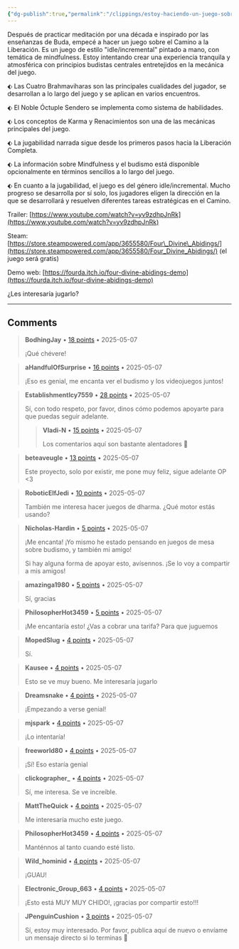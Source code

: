 ```yaml
---
{"dg-publish":true,"permalink":"/clippings/estoy-haciendo-un-juego-sobre-alcanzar-la-entrada-a-la-corriente-y-mas-alla-les-interesaria-jugarlo/","title":"Estoy haciendo un juego sobre alcanzar la entrada a la corriente y más allá. ¿Les interesaría jugarlo?","tags":["clippings"]}
---
```


Después de practicar meditación por una década e inspirado por las enseñanzas de Buda, empecé a hacer un juego sobre el Camino a la Liberación. Es un juego de estilo "idle/incremental" pintado a mano, con temática de mindfulness. Estoy intentando crear una experiencia tranquila y atmosférica con principios budistas centrales entretejidos en la mecánica del juego.

⬖ Las Cuatro Brahmaviharas son las principales cualidades del jugador, se desarrollan a lo largo del juego y se aplican en varios encuentros.

⬖ El Noble Óctuple Sendero se implementa como sistema de habilidades.

⬖ Los conceptos de Karma y Renacimientos son una de las mecánicas principales del juego.

⬖ La jugabilidad narrada sigue desde los primeros pasos hacia la Liberación Completa.

⬖ La información sobre Mindfulness y el budismo está disponible opcionalmente en términos sencillos a lo largo del juego.

⬖ En cuanto a la jugabilidad, el juego es del género idle/incremental. Mucho progreso se desarrolla por sí solo, los jugadores eligen la dirección en la que se desarrollará y resuelven diferentes tareas estratégicas en el Camino.

Trailer: [https://www.youtube.com/watch?v=yv9zdhpJnRk](https://www.youtube.com/watch?v=yv9zdhpJnRk)

Steam: [https://store.steampowered.com/app/3655580/Four\_Divine\_Abidings/](https://store.steampowered.com/app/3655580/Four_Divine_Abidings/) (el juego será gratis)

Demo web: [https://fourda.itch.io/four-divine-abidings-demo](https://fourda.itch.io/four-divine-abidings-demo)

¿Les interesaría jugarlo?

---

## Comments

> **BodhingJay** • [18 points](https://reddit.com/r/Buddhism/comments/1kgtt05/comment/mr1tf2o/) • 2025-05-07
> 
> ¡Qué chévere!

> **aHandfulOfSurprise** • [16 points](https://reddit.com/r/Buddhism/comments/1kgtt05/comment/mr25b1v/) • 2025-05-07
> 
> ¡Eso es genial, me encanta ver el budismo y los videojuegos juntos!

> **EstablishmentIcy7559** • [28 points](https://reddit.com/r/Buddhism/comments/1kgtt05/comment/mr2eirv/) • 2025-05-07
> 
> Sí, con todo respeto, por favor, dinos cómo podemos apoyarte para que puedas seguir adelante.
> 
> > **Vladi-N** • [15 points](https://reddit.com/r/Buddhism/comments/1kgtt05/comment/mr4vrdy/) • 2025-05-07
> > 
> > Los comentarios aquí son bastante alentadores 🙏

> **beteaveugle** • [13 points](https://reddit.com/r/Buddhism/comments/1kgtt05/comment/mr30ol9/) • 2025-05-07
> 
> Este proyecto, solo por existir, me pone muy feliz, sigue adelante OP <3

> **RoboticElfJedi** • [10 points](https://reddit.com/r/Buddhism/comments/1kgtt05/comment/mr50wu4/) • 2025-05-07
> 
> También me interesa hacer juegos de dharma. ¿Qué motor estás usando?

> **Nicholas-Hardin** • [5 points](https://reddit.com/r/Buddhism/comments/1kgtt05/comment/mr3vcbt/) • 2025-05-07
> 
> ¡Me encanta! ¡Yo mismo he estado pensando en juegos de mesa sobre budismo, y también mi amigo!
> 
> Si hay alguna forma de apoyar esto, avísennos. ¡Se lo voy a compartir a mis amigos!

> **amazinga1980** • [5 points](https://reddit.com/r/Buddhism/comments/1kgtt05/comment/mr42ckv/) • 2025-05-07
> 
> Sí, gracias

> **PhilosopherHot3459** • [5 points](https://reddit.com/r/Buddhism/comments/1kgtt05/comment/mr4n5bs/) • 2025-05-07
> 
> ¡Me encantaría esto! ¿Vas a cobrar una tarifa? Para que juguemos

> **MopedSlug** • [4 points](https://reddit.com/r/Buddhism/comments/1kgtt05/comment/mr24o01/) • 2025-05-07
> 
> Sí.

> **Kausee** • [4 points](https://reddit.com/r/Buddhism/comments/1kgtt05/comment/mr251fd/) • 2025-05-07
> 
> Esto se ve muy bueno. Me interesaría jugarlo

> **Dreamsnake** • [4 points](https://reddit.com/r/Buddhism/comments/1kgtt05/comment/mr2helt/) • 2025-05-07
> 
> ¡Empezando a verse genial!

> **mjspark** • [4 points](https://reddit.com/r/Buddhism/comments/1kgtt05/comment/mr2iqeu/) • 2025-05-07
> 
> ¡Lo intentaría!

> **freeworld80** • [4 points](https://reddit.com/r/Buddhism/comments/1kgtt05/comment/mr2o4ly/) • 2025-05-07
> 
> ¡Sí! Eso estaría genial

> **clickographer\_** • [4 points](https://reddit.com/r/Buddhism/comments/1kgtt05/comment/mr2u9tg/) • 2025-05-07
> 
> Sí, me interesa. Se ve increíble.

> **MattTheQuick** • [4 points](https://reddit.com/r/Buddhism/comments/1kgtt05/comment/mr30i02/) • 2025-05-07
> 
> Me interesaría mucho este juego.

> **PhilosopherHot3459** • [4 points](https://reddit.com/r/Buddhism/comments/1kgtt05/comment/mr4njnc/) • 2025-05-07
> 
> Manténnos al tanto cuando esté listo.

> **Wild\_hominid** • [4 points](https://reddit.com/r/Buddhism/comments/1kgtt05/comment/mr53civ/) • 2025-05-07
> 
> ¡GUAU!

> **Electronic\_Group\_663** • [4 points](https://reddit.com/r/Buddhism/comments/1kgtt05/comment/mr560uy/) • 2025-05-07
> 
> ¡Esto está MUY MUY CHIDO!, ¡gracias por compartir esto!!!

> **JPenguinCushion** • [3 points](https://reddit.com/r/Buddhism/comments/1kgtt05/comment/mr391ud/) • 2025-05-07
> 
> Sí, estoy muy interesado. Por favor, publica aquí de nuevo o envíame un mensaje directo si lo terminas 🙏